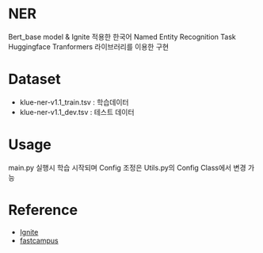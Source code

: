 # NER 		
Bert_base model & Ignite 적용한 한국어 Named Entity Recognition Task  
Huggingface Tranformers 라이브러리를 이용한 구현 

# Dataset 
* klue-ner-v1.1_train.tsv : 학습데이터 
* klue-ner-v1.1_dev.tsv : 테스트 데이터
  
# Usage 
main.py 실행시 학습 시작되며 Config 조정은 Utils.py의 Config Class에서 변경 가능 

# Reference	
* [Ignite](https://pytorch.org/ignite/index.html)  
* [fastcampus](https://fastcampus.co.kr/data_online_nlppr)
